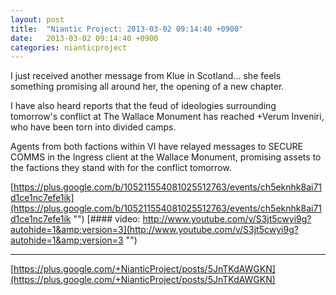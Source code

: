 ```yaml
---
layout: post
title:  "Niantic Project: 2013-03-02 09:14:40 +0900"
date:   2013-03-02 09:14:40 +0900
categories: nianticproject
---
```

I just received another message from Klue in Scotland... she feels something promising all around her, the opening of a new chapter.

I have also heard reports that the feud of ideologies surrounding tomorrow's conflict at The Wallace Monument has reached +Verum Inveniri, who have been torn into divided camps. 

Agents from both factions within VI have relayed messages to SECURE COMMS in the Ingress client at the Wallace Monument, promising assets to the factions they stand with for the conflict tomorrow.

[https://plus.google.com/b/105211554081025512763/events/ch5eknhk8ai71d1ce1nc7efe1ik](https://plus.google.com/b/105211554081025512763/events/ch5eknhk8ai71d1ce1nc7efe1ik "")
[#### video: http://www.youtube.com/v/S3jt5cwyi9g?autohide=1&amp;version=3](http://www.youtube.com/v/S3jt5cwyi9g?autohide=1&amp;version=3 "")
- - -
[https://plus.google.com/+NianticProject/posts/5JnTKdAWGKN](https://plus.google.com/+NianticProject/posts/5JnTKdAWGKN)
